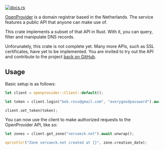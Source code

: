 [![docs.rs](https://img.shields.io/docsrs/openprovider)](https://docs.rs/openprovider)

[OpenProvider](https://openprovider.com) is a domain registrar based in the Netherlands.
The service features a public API that anyone can make use of.

This crate implements a subset of that API in Rust. With it, you can query, filter and
manipulate DNS records.

Unforunately, this crate is not complete yet. Many more APIs, such as SSL certificates, have
yet to be implemented. You are invited to try out the API and contribute to the project [back
on GitHub](https://github.com/samvv/openprovider-rs).

## Usage

Basic setup is as follows:

```rs
let client = openprovider::Client::default();

let token = client.login("bob.ross@gmail.com", "averygoodpassword").await.unwrap();

client.set_token(token);
```

You can now use the client to make authorized requests to the OpenProvider API,
like so:

```rs
let zones = client.get_zone("vervaeck.net").await.unwrap();

eprintln!("Zone vervaeck.net created at {}", zone.creation_date);
```

